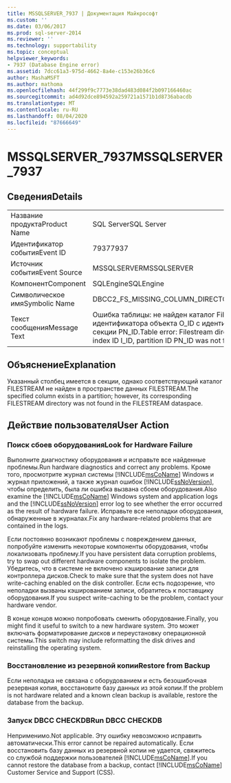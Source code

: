 ```yaml
---
title: MSSQLSERVER_7937 | Документация Майкрософт
ms.custom: ''
ms.date: 03/06/2017
ms.prod: sql-server-2014
ms.reviewer: ''
ms.technology: supportability
ms.topic: conceptual
helpviewer_keywords:
- 7937 (Database Engine error)
ms.assetid: 7dcc61a3-975d-4662-8a4e-c153e26b36c6
author: MashaMSFT
ms.author: mathoma
ms.openlocfilehash: 44f299f9c7773e38dad483d084f2b097166460ac
ms.sourcegitcommit: ad4d92dce894592a259721a1571b1d8736abacdb
ms.translationtype: MT
ms.contentlocale: ru-RU
ms.lasthandoff: 08/04/2020
ms.locfileid: "87666649"
---
```

# <a name="mssqlserver_7937"></a><span data-ttu-id="5e07d-102">MSSQLSERVER_7937</span><span class="sxs-lookup"><span data-stu-id="5e07d-102">MSSQLSERVER_7937</span></span>
    
## <a name="details"></a><span data-ttu-id="5e07d-103">Сведения</span><span class="sxs-lookup"><span data-stu-id="5e07d-103">Details</span></span>  
  
|||  
|-|-|  
|<span data-ttu-id="5e07d-104">Название продукта</span><span class="sxs-lookup"><span data-stu-id="5e07d-104">Product Name</span></span>|<span data-ttu-id="5e07d-105">SQL Server</span><span class="sxs-lookup"><span data-stu-id="5e07d-105">SQL Server</span></span>|  
|<span data-ttu-id="5e07d-106">Идентификатор события</span><span class="sxs-lookup"><span data-stu-id="5e07d-106">Event ID</span></span>|<span data-ttu-id="5e07d-107">7937</span><span class="sxs-lookup"><span data-stu-id="5e07d-107">7937</span></span>|  
|<span data-ttu-id="5e07d-108">Источник события</span><span class="sxs-lookup"><span data-stu-id="5e07d-108">Event Source</span></span>|<span data-ttu-id="5e07d-109">MSSQLSERVER</span><span class="sxs-lookup"><span data-stu-id="5e07d-109">MSSQLSERVER</span></span>|  
|<span data-ttu-id="5e07d-110">Компонент</span><span class="sxs-lookup"><span data-stu-id="5e07d-110">Component</span></span>|<span data-ttu-id="5e07d-111">SQLEngine</span><span class="sxs-lookup"><span data-stu-id="5e07d-111">SQLEngine</span></span>|  
|<span data-ttu-id="5e07d-112">Символическое имя</span><span class="sxs-lookup"><span data-stu-id="5e07d-112">Symbolic Name</span></span>|<span data-ttu-id="5e07d-113">DBCC2_FS_MISSING_COLUMN_DIRECTORY</span><span class="sxs-lookup"><span data-stu-id="5e07d-113">DBCC2_FS_MISSING_COLUMN_DIRECTORY</span></span>|  
|<span data-ttu-id="5e07d-114">Текст сообщения</span><span class="sxs-lookup"><span data-stu-id="5e07d-114">Message Text</span></span>|<span data-ttu-id="5e07d-115">Ошибка таблицы: не найден каталог Filestream для идентификатора столбца C_ID идентификатора объекта O_ID с идентификатором индекса I_ID и идентификатором секции PN_ID.</span><span class="sxs-lookup"><span data-stu-id="5e07d-115">Table error: Filestream directory for column ID C_ID of object ID O_ID, index ID I_ID, partition ID PN_ID was not found.</span></span>|  
  
## <a name="explanation"></a><span data-ttu-id="5e07d-116">Объяснение</span><span class="sxs-lookup"><span data-stu-id="5e07d-116">Explanation</span></span>  
 <span data-ttu-id="5e07d-117">Указанный столбец имеется в секции, однако соответствующий каталог FILESTREAM не найден в пространстве данных FILESTREAM.</span><span class="sxs-lookup"><span data-stu-id="5e07d-117">The specified column exists in a partition; however, its corresponding FILESTREAM directory was not found in the FILESTREAM dataspace.</span></span>  
  
## <a name="user-action"></a><span data-ttu-id="5e07d-118">Действие пользователя</span><span class="sxs-lookup"><span data-stu-id="5e07d-118">User Action</span></span>  
  
### <a name="look-for-hardware-failure"></a><span data-ttu-id="5e07d-119">Поиск сбоев оборудования</span><span class="sxs-lookup"><span data-stu-id="5e07d-119">Look for Hardware Failure</span></span>  
 <span data-ttu-id="5e07d-120">Выполните диагностику оборудования и исправьте все найденные проблемы.</span><span class="sxs-lookup"><span data-stu-id="5e07d-120">Run hardware diagnostics and correct any problems.</span></span> <span data-ttu-id="5e07d-121">Кроме того, просмотрите журнал системы [!INCLUDE[msCoName](../../includes/msconame-md.md)] Windows и журнал приложений, а также журнал ошибок [!INCLUDE[ssNoVersion](../../includes/ssnoversion-md.md)], чтобы определить, была ли ошибка вызвана сбоем оборудования.</span><span class="sxs-lookup"><span data-stu-id="5e07d-121">Also examine the [!INCLUDE[msCoName](../../includes/msconame-md.md)] Windows system and application logs and the [!INCLUDE[ssNoVersion](../../includes/ssnoversion-md.md)] error log to see whether the error occurred as the result of hardware failure.</span></span> <span data-ttu-id="5e07d-122">Исправьте все неполадки оборудования, обнаруженные в журналах.</span><span class="sxs-lookup"><span data-stu-id="5e07d-122">Fix any hardware-related problems that are contained in the logs.</span></span>  
  
 <span data-ttu-id="5e07d-123">Если постоянно возникают проблемы с повреждением данных, попробуйте изменить некоторые компоненты оборудования, чтобы локализовать проблему.</span><span class="sxs-lookup"><span data-stu-id="5e07d-123">If you have persistent data corruption problems, try to swap out different hardware components to isolate the problem.</span></span> <span data-ttu-id="5e07d-124">Убедитесь, что в системе не включено кэширование записи для контроллера дисков.</span><span class="sxs-lookup"><span data-stu-id="5e07d-124">Check to make sure that the system does not have write-caching enabled on the disk controller.</span></span> <span data-ttu-id="5e07d-125">Если есть подозрение, что неполадки вызваны кэшированием записи, обратитесь к поставщику оборудования.</span><span class="sxs-lookup"><span data-stu-id="5e07d-125">If you suspect write-caching to be the problem, contact your hardware vendor.</span></span>  
  
 <span data-ttu-id="5e07d-126">В конце концов можно попробовать сменить оборудование.</span><span class="sxs-lookup"><span data-stu-id="5e07d-126">Finally, you might find it useful to switch to a new hardware system.</span></span> <span data-ttu-id="5e07d-127">Это может включать форматирование дисков и переустановку операционной системы.</span><span class="sxs-lookup"><span data-stu-id="5e07d-127">This switch may include reformatting the disk drives and reinstalling the operating system.</span></span>  
  
### <a name="restore-from-backup"></a><span data-ttu-id="5e07d-128">Восстановление из резервной копии</span><span class="sxs-lookup"><span data-stu-id="5e07d-128">Restore from Backup</span></span>  
 <span data-ttu-id="5e07d-129">Если неполадка не связана с оборудованием и есть безошибочная резервная копия, восстановите базу данных из этой копии.</span><span class="sxs-lookup"><span data-stu-id="5e07d-129">If the problem is not hardware related and a known clean backup is available, restore the database from the backup.</span></span>  
  
### <a name="run-dbcc-checkdb"></a><span data-ttu-id="5e07d-130">Запуск DBCC CHECKDB</span><span class="sxs-lookup"><span data-stu-id="5e07d-130">Run DBCC CHECKDB</span></span>  
 <span data-ttu-id="5e07d-131">Неприменимо.</span><span class="sxs-lookup"><span data-stu-id="5e07d-131">Not applicable.</span></span> <span data-ttu-id="5e07d-132">Эту ошибку невозможно исправить автоматически.</span><span class="sxs-lookup"><span data-stu-id="5e07d-132">This error cannot be repaired automatically.</span></span> <span data-ttu-id="5e07d-133">Если восстановить базу данных из резервной копии не удается, свяжитесь со службой поддержки пользователей [!INCLUDE[msCoName](../../includes/msconame-md.md)].</span><span class="sxs-lookup"><span data-stu-id="5e07d-133">If you cannot restore the database from a backup, contact [!INCLUDE[msCoName](../../includes/msconame-md.md)] Customer Service and Support (CSS).</span></span>  
  
  
